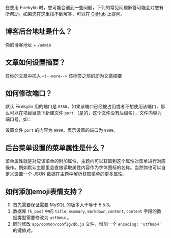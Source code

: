 在使用 Firekylin 时，您可能会遇到一些问题，下列的常见问题解答可能会对您有所帮助。如果您在这里找不到解答，可以在 [GitHub](https://github.com/75team/firekylin/issues) 上提问。

## 博客后台地址是什么？
你的博客地址 + `/admin`

## 文章如何设置摘要？
在你的文章中插入 `<!--more-->` 该标签之前的即为文章摘要

## 如何修改端口？
默认 Firekylin 用的端口是  `8360`，如果该端口已经被占用或者不想使用该端口，那么可以在项目目录下新建文件 `port` （是的，这个文件没有后缀名），文件内容为端口号。如：  

设置文件 `port` 的内容为 `9999`，表示设置的端口为 `9999`。

## 后台菜单设置的菜单属性是什么？
菜单属性就是对应该菜单的附加属性，主题内可以获取到这个属性对菜单进行对应操作。例如默认主题里会直接读取属性内容作为字体图标的名称。当然你也可以自定义设置一个 JSON 数据在主题中解析获取菜单的更多属性。

## 如何添加emoji表情支持？
0. 首先需要保证需要 MySQL 的版本大于等于 5.5.3。
1. 数据库 `fk_post` 中的 `title`, `summary`, `markdown_content`, `content` 字段的数据类型需要修改为 `utf8mb4` 。
2. 同时修改 `app/common/config/db.js` 文件，增加一个 `encoding: 'utf8mb4'` 的键值对。